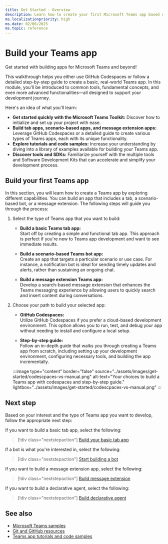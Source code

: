 ```yaml
---
title: Get Started - Overview
description: Learn how to create your first Microsoft Teams app based on language and development environments, understand app capabilities, and SDKs.
ms.localizationpriority: high
ms.date: 02/06/2025
ms.topic: reference
---
```


# Build your Teams app

Get started with building apps for Microsoft Teams and beyond!

This walkthrough helps you either use GitHub Codespaces or follow a detailed step-by-step guide to create a basic, real-world Teams app. In this module, you'll be introduced to common tools, fundamental concepts, and even more advanced functionalities—all designed to support your development journey.

Here's an idea of what you'll learn:

* **Get started quickly with the Microsoft Teams Toolkit:** Discover how to initialize and set up your project with ease.
* **Build tab apps, scenario-based apps, and message extension apps:** Leverage GitHub Codespaces or a detailed guide to create various types of Teams apps, each with its unique functionality.
* **Explore tutorials and code samples:** Increase your understanding by diving into a library of examples available for building your Teams app.
* **Discover tools and SDKs:** Familiarize yourself with the multiple tools and Software Development Kits that can accelerate and simplify your development process.

## Build your first Teams app

In this section, you will learn how to create a Teams app by exploring different capabilities. You can build an app that includes a tab, a scenario-based bot, or a message extension. The following steps will guide you through the process:

1. Select the type of Teams app that you want to build:

   * **Build a basic Teams tab app:**  
     Start off by creating a simple and functional tab app. This approach is perfect if you're new to Teams app development and want to see immediate results.
  
   * **Build a scenario-based Teams bot app:**  
     Create an app that targets a particular scenario or use case. For instance, a notification bot is ideal for sending timely updates and alerts, rather than sustaining an ongoing chat.
  
   * **Build a message extension Teams app:**  
     Develop a search-based message extension that enhances the Teams messaging experience by allowing users to quickly search and insert content during conversations.

2. Choose your path to build your selected app:

   * **GitHub Codespaces:**  
     Utilize GitHub Codespaces if you prefer a cloud-based development environment. This option allows you to run, test, and debug your app without needing to install and configure a local setup.
	    
   * **Step-by-step guide:**  
     Follow an in-depth guide that walks you through creating a Teams app from scratch, including setting up your development environment, configuring necessary tools, and building the app incrementally.
	
   :::image type="content" border="false" source="../assets/images/get-started/codescpaces-vs-manual.png" alt-text="Your choices to build a Teams app with codespaces and step-by-step guide." lightbox="../assets/images/get-started/codescpaces-vs-manual.png" :::

## Next step

Based on your interest and the type of Teams app you want to develop, follow the appropriate next step:

If you want to build a basic tab app, select the following:

> [!div class="nextstepaction"]
> [Build your basic tab app](build-basic-tab-app.md)

If a bot is what you're interested in, select the following:

> [!div class="nextstepaction"]
> [Start building a bot](build-notification-bot.md)

If you want to build a message extension app, select the following:

> [!div class="nextstepaction"]
> [Build message extension](build-message-extension.md)

If you want to build a declarative agent, select the following:

> [!div class="nextstepaction"]
> [Build declarative agent](/microsoft-365-copilot/extensibility/build-declarative-agents?tabs=ttk)

## See also

* [Microsoft Teams samples](https://github.com/OfficeDev/Microsoft-Teams-Samples#microsoft-teams-samples)
* [Git and GitHub resources](/contribute/additional-resources)
* [Teams app tutorials and code samples](teams-toolkit-tutorial.md)